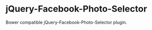 jQuery-Facebook-Photo-Selector
==============================

Bower compatible jQuery-Facebook-Photo-Selector plugin.

